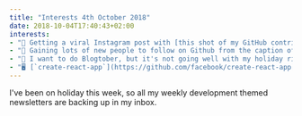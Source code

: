 ```yaml
---
title: "Interests 4th October 2018"
date: 2018-10-04T17:40:43+02:00
interests:
- "📸 Getting a viral Instagram post with [this shot of my GitHub contributions dashboard](https://www.instagram.com/p/BoC0hFxh8-y/?taken-by=claire_codes). It went bonkers for likes and comments!"
- "👫 Gaining lots of new people to follow on Github from the caption of the aforementioned photo. I've been feeling lonely on my GitHub newsfeed for what feels like years, and I thought the best solution was to ask my Instafam for some help! It worked out really well! 😄"
- "🎃 I want to do Blogtober, but it's not going well with my holiday right at the beginning of October! We'll see if I can catch up over the next few days."
- "🖥 [`create-react-app`](https://github.com/facebook/create-react-app) has released version 2 which is very exciting! I'll be upgrading [my sandbox React app](https://github.com/claireparker/react-app-playground) to take advantage of all the new features ASAP!"
---
```


I've been on holiday this week, so all my weekly development themed newsletters are backing up in my inbox.
